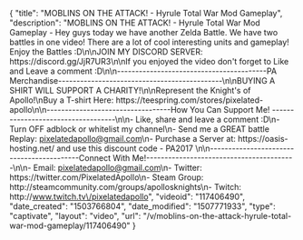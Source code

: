 {
    "title": "MOBLINS ON THE ATTACK! - Hyrule Total War Mod Gameplay",
    "description": "MOBLINS ON THE ATTACK! - Hyrule Total War Mod Gameplay - Hey guys today we have another Zelda Battle. We have two battles in one video! There are a lot of cool interesting units and gameplay! Enjoy the Battles :D\n\nJOIN MY DISCORD SERVER: https:\/\/discord.gg\/JjR7UR3\n\nIf you enjoyed the video don't forget to Like and Leave a comment :D\n\n-----------------------------------------PA Merchandise---------------------------------------------\n\nBUYING A SHIRT WILL SUPPORT A CHARITY!\n\nRepresent the Knight's of Apollo!\nBuy a T-shirt Here: https:\/\/teespring.com\/stores\/pixelated-apollo\n\n----------------------------------How You Can Support Me! -----------------------------------\n\n- Like, share and leave a comment :D\n- Turn OFF adblock or whitelist my channel\n- Send me a GREAT battle Replay: pixelatedapollo@gmail.com\n- Purchase a Server at: https:\/\/oasis-hosting.net\/ and use this discount code - PA2017 \n\n------------------------------------------Connect With Me!-----------------------------------------\n\n- Email: pixelatedapollo@gmail.com\n- Twitter: https:\/\/twitter.com\/PixelatedApollo\n- Steam Group:  http:\/\/steamcommunity.com\/groups\/apollosknights\n- Twitch: http:\/\/www.twitch.tv\/pixelatedapollo",
    "videoid": "117406490",
    "date_created": "1503766804",
    "date_modified": "1507771933",
    "type": "captivate",
    "layout": "video",
    "url": "\/v\/moblins-on-the-attack-hyrule-total-war-mod-gameplay\/117406490"
}
